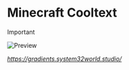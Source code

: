 # Minecraft Cooltext
> [!IMPORTANT]
> ![Preview](https://i.imgur.com/Uo5PpBF.png)

*https://gradients.system32world.studio/*
